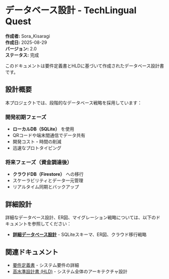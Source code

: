 # データベース設計 - TechLingual Quest

**作成者:** Sora_Kisaragi  
**作成日:** 2025-08-29  
**バージョン:** 2.0  
**ステータス:** 完成

このドキュメントは要件定義書とHLDに基づいて作成されたデータベース設計書です。

## 設計概要

本プロジェクトでは、段階的なデータベース戦略を採用しています：

### 開発初期フェーズ
- **ローカルDB（SQLite）** を使用
- QRコードや端末間通信でデータ共有
- 開発コスト・時間の削減
- 迅速なプロトタイピング

### 将来フェーズ（資金調達後）
- **クラウドDB（Firestore）** への移行
- スケーラビリティとデータ一元管理
- リアルタイム同期とバックアップ

## 詳細設計

詳細なデータベース設計、ER図、マイグレーション戦略については、以下のドキュメントを参照してください：

- **[詳細データベース設計](../../optional/db_design.md)** - SQLiteスキーマ、ER図、クラウド移行戦略

## 関連ドキュメント

- [要件定義書](../requirements/requirements.md) - システム要件の詳細
- [高水準設計書 (HLD)](../design/HLD.md) - システム全体のアーキテクチャ設計